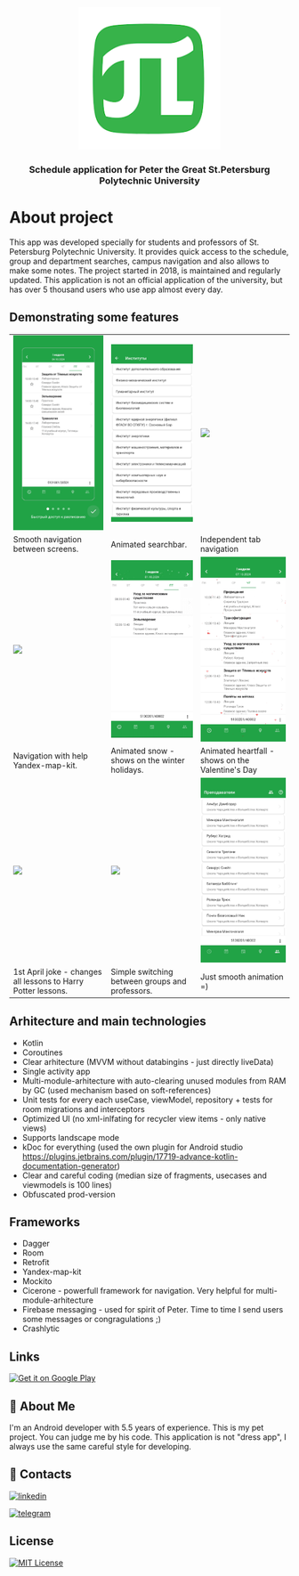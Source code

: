<!-- PROJECT LOGO -->
<br />
<div align="center">
	<a href="https://english.spbstu.ru">
		<img src="images/logo.webp" alt="Logo" width="256" height="256">
	</a>
	<h3 align="center">Schedule application for Peter the Great St.Petersburg Polytechnic University</h3>
</div>

# About project
This app was developed specially for students and professors of St. Petersburg Polytechnic University. It provides quick access to the schedule, group and department searches, campus navigation and also allows to make some notes. The project started in 2018, is maintained and regularly updated. This application is not an official application of the university, but has over 5 thousand users who use app almost every day.

## Demonstrating some features
<table>
    <tr>
        <td>
            <img src="https://github.com/georrge1994/polykek-schedule-app/blob/main/gifs/1_welcome_navigation.gif" width="256"/>
        </td>
        <td>
            <img src="https://github.com/georrge1994/polykek-schedule-app/blob/main/gifs/2_group_search.gif" width="256"/>
        </td>
        <td>
            <img src="https://github.com/georrge1994/polykek-schedule-app/blob/main/gifs/3_independed_tab_navigation.gif" width="256"/>
        </td>
    </tr>
    <tr>
        <td>
            Smooth navigation between screens.
        </td>
        <td>
            Animated searchbar.
        </td>
        <td>
            Independent tab navigation
        </td>
    </tr>
    <tr>
        <td>
            <img src="https://github.com/georrge1994/polykek-schedule-app/blob/main/gifs/4_yandex_map_kit.gif" width="256"/>
        </td>
        <td>
            <img src="https://github.com/georrge1994/polykek-schedule-app/blob/main/gifs/5_snow_animation.gif" width="256"/>
        </td>
        <td>
            <img src="https://github.com/georrge1994/polykek-schedule-app/blob/main/gifs/6_heartfall_animation.gif" width="256"/>
        </td>
    </tr>
    <tr>
        <td>
            Navigation with help Yandex-map-kit.
        </td>
        <td>
            Animated snow - shows on the winter holidays.
        </td>
        <td>
            Animated heartfall - shows on the Valentine's Day
        </td>
    </tr>
	    <tr>
        <td>
            <img src="https://github.com/georrge1994/polykek-schedule-app/blob/main/gifs/7_harry_potter_feature.gif" width="256"/>
        </td>
        <td>
            <img src="https://github.com/georrge1994/polykek-schedule-app/blob/main/gifs/8_switching_between_selected_items.gif" width="256"/>
        </td>
        <td>
            <img src="https://github.com/georrge1994/polykek-schedule-app/blob/main/gifs/9_smooth_animation.gif" width="256"/>
        </td>
    </tr>
    <tr>
        <td>
            1st April joke - changes all lessons to Harry Potter lessons.
        </td>
        <td>
            Simple switching between groups and professors.
        </td>
        <td>
            Just smooth animation =)
        </td>
    </tr>
</table>

## Arhitecture and main technologies
+ Kotlin
+ Coroutines
+ Clear arhitecture (MVVM without databingins - just directly liveData)
+ Single activity app
+ Multi-module-arhitecture with auto-clearing unused modules from RAM by GC (used mechanism based on soft-references)
+ Unit tests for every each useCase, viewModel, repository + tests for room migrations and interceptors
+ Optimized UI (no xml-inlfating for recycler view items - only native views)
+ Supports landscape mode
+ kDoc for everything (used the own plugin for Android studio https://plugins.jetbrains.com/plugin/17719-advance-kotlin-documentation-generator)
+ Clear and careful coding (median size of fragments, usecases and viewmodels is 100 lines)
+ Obfuscated prod-version

## Frameworks
+ Dagger
+ Room
+ Retrofit
+ Yandex-map-kit
+ Mockito
+ Cicerone - powerfull framework for navigation. Very helpful for multi-module-arhitecture
+ Firebase messaging - used for spirit of Peter. Time to time I send users some messages or congragulations ;)
+ Crashlytic

## Links
<a href="https://play.google.com/store/apps/details?id=argument.twins.com.polykekschedule"><img alt="Get it on Google Play" src="https://play.google.com/intl/en_us/badges/images/generic/en-play-badge.png" height=60px /></a>

## 🚀 About Me
I'm an Android developer with 5.5 years of experience. This is my pet project. You can judge me by his code. This application is not "dress app", I always use the same careful style for developing.

## 🔗 Contacts
[![linkedin](https://img.shields.io/badge/linkedin-0A66C2?style=for-the-badge&logo=linkedin&logoColor=white)](https://www.linkedin.com/in/georgiy-chebotarev/)

[![telegram](https://img.shields.io/badge/-telegram-red?color=white&logo=telegram)](https://t.me/georrge1994)

## License
[![MIT License](https://img.shields.io/badge/License-MIT-green.svg)](https://choosealicense.com/licenses/mit/) 